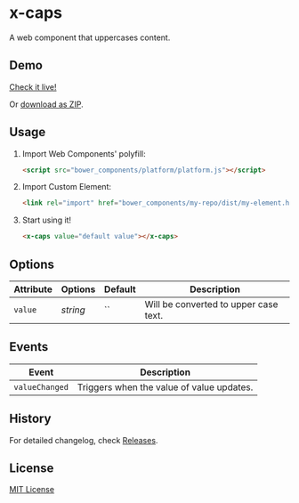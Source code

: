 x-caps
======

A web component that uppercases content.

## Demo

[Check it live!](http://emiljohansson.github.io/x-tabs)

Or [download as ZIP](https://github.com/emiljohansson/x-caps/archive/master.zip).

## Usage

1. Import Web Components' polyfill:

    ```html
    <script src="bower_components/platform/platform.js"></script>
    ```

2. Import Custom Element:

    ```html
    <link rel="import" href="bower_components/my-repo/dist/my-element.html">
    ```

3. Start using it!

    ```html
    <x-caps value="default value"></x-caps>
    ```

## Options

Attribute     | Options     | Default      | Description
---           | ---         | ---          | ---
`value`       | *string*    | ``           | Will be converted to upper case text.

## Events

Event         | Description
---           | ---
`valueChanged`| Triggers when the value of value updates.

## History

For detailed changelog, check [Releases](https://github.com/my-user/my-repo/releases).

## License

[MIT License](http://opensource.org/licenses/MIT)
